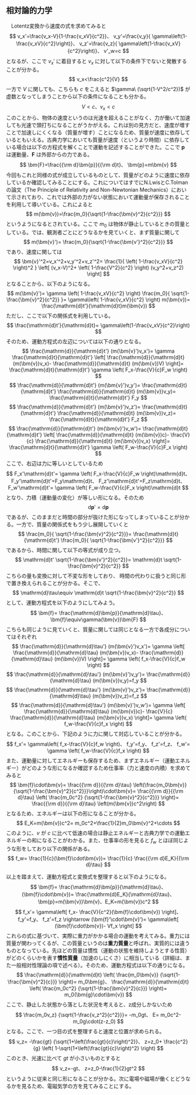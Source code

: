 
## 相対論的力学

　Lotentz変換から速度の式を求めてみると
$$
    v_x'=\frac{v_x-V}{1-\frac{v_xV}{c^2}}、
    v_y'=\frac{v_y}{
    \gamma\left(1-\frac{v_xV}{c^2}\right)}、
    v_z'=\frac{v_z}{
    \gamma\left(1-\frac{v_xV}{c^2}\right)}、
    v'_w=c
$$
となるが、ここで $v_x'$ に着目すると $v_x$ に対して以下の条件下でないと発散することが分かる。
$$
    v_x<\frac{c^2}{V}
$$
一方で $V$ に関しても、こちらも $c$ をこえると $\gamma\ (\sqrt{1-V^2/c^2})$ が虚数となってしまうことから以下の条件になることも分かる。
$$
    V<c、v_x<c
$$
このことから、物体の速度というのは光速を超えることがなく、力が働いて加速しても光速で頭打ちになることがうかがえる。これは別の見方だと、速度が増すことで加速しにくくなる（質量が増す）ことになるため、質量が速度に依存しているともいえる。古典力学においても質量が速度（というより時間）に依存している場合は以下の方程式を解くことで運動を記述することができた。ここで $\bm{p}$ は運動量、$\bm{F}$ は外部からの力である。
$$
    \bm{F}=\frac{{\rm d}\bm{p}}{{\rm d}t}、
    \bm{p}=m\bm{v}
$$
今回もこれと同様の式が成立しているものとして、質量がどのように速度に依存しているか確認してみることにする。これについてはすでにN.LwisとC.Tolmanの論文（The Principle of Relativity and Non-Newtonian Mechanics）において示されており、これでは外部の力がない状態において運動量が保存されることを利用して導いている。これによると
$$
    m(\bm{v})=\frac{m_0}{\sqrt{1-\frac{\bm{v}^2}{c^2}}}
$$
というようになるとされている。ここで $m_0$ は物体が静止しているときの質量としている。では、観測者ごとにどうなるかを見ていくと、まず質量に関して
$$
    m(\bm{v}')=
    \frac{m_0}{\sqrt{1-\frac{\bm{v'}^2}{c^2}}}
$$
であり、速度に関しては
$$
    \bm{v}'^2=v_x'^2+v_y'^2+v_z'^2=
    \frac{1}{
        \left(
            1-\frac{v_xV}{c^2}
        \right)^2
    }
    \left[
        (v_x-V)^2+
        \left(
            1-\frac{V^2}{c^2}
        \right)
        (v_y^2+v_z^2)
    \right]
$$
となることから、以下のようになる。
$$
    m(\bm{v}')=
    \gamma
    \left(
        1-\frac{v_xV}{c^2}
    \right)
    \frac{m_0}{
    \sqrt{1-\frac{\bm{v}^2}{c^2}}
    }=
    \gamma\left(
        1-\frac{v_xV}{c^2}
    \right) m(\bm{v})=
    \frac{\mathrm{d}t'}{\mathrm{d}t}m(\bm{v})
$$
ただし、ここで以下の関係式を利用している。
$$
    \frac{\mathrm{d}t'}{\mathrm{d}t}=
    \gamma\left(1-\frac{v_xV}{c^2}\right)
$$
そのため、運動方程式の左辺については以下の通りとなる。
$$
    \frac{\mathrm{d}}{\mathrm{d}t'}
    (m(\bm{v}')v_x')=
    \gamma
    \frac{\mathrm{d}t}{\mathrm{d}t'}
    \left[
        \frac{\mathrm{d}}{\mathrm{d}t}
        (m(\bm{v})v_x)-
        \frac{\mathrm{d}}{\mathrm{d}t}
        (m(\bm{v})V)
    \right]=
    \frac{\mathrm{d}t}{\mathrm{d}t'}
    \gamma
    \left(
        F_x-\frac{V}{c}F_w
    \right)
$$
$$
    \frac{\mathrm{d}}{\mathrm{d}t'}
    (m(\bm{v}')v_y')=
    \frac{\mathrm{d}t}{\mathrm{d}t'}
    \frac{\mathrm{d}}{\mathrm{d}t}
    (m(\bm{v})v_y)=
    \frac{\mathrm{d}t}{\mathrm{d}t'}
    F_y
$$
$$
    \frac{\mathrm{d}}{\mathrm{d}t'}
    (m(\bm{v}')v_z')=
    \frac{\mathrm{d}t}{\mathrm{d}t'}
    \frac{\mathrm{d}}{\mathrm{d}t}
    (m(\bm{v})v_z)=
    \frac{\mathrm{d}t}{\mathrm{d}t'}
    F_z
$$
$$
    \frac{\mathrm{d}}{\mathrm{d}t'}
    (m(\bm{v}')v_w')=
    \frac{\mathrm{d}t}{\mathrm{d}t'}
    \left[
        \frac{\mathrm{d}}{\mathrm{d}t}
        (m(\bm{v})c)-
        \frac{V}{c}
        \frac{\mathrm{d}}{\mathrm{d}t}
        (m(\bm{v})v_x)
    \right]=
    \frac{\mathrm{d}t}{\mathrm{d}t'}
    \gamma
    \left(
        F_w-\frac{V}{c}F_x
    \right)
$$
ここで、右辺は力に等しいとしているため
$$
    F_x'\mathrm{d}t'=
    \gamma
    \left(
        F_x-\frac{V}{c}F_w
    \right)\mathrm{d}t、
    F_y'\mathrm{d}t'=F_y\mathrm{d}t、
    F_z'\mathrm{d}t'=F_z\mathrm{d}t、
    F_w'\mathrm{d}t'=
    \gamma
    \left(
        F_w-\frac{V}{c}F_x
    \right)\mathrm{d}t
$$
となり、力積（運動量の変化）が等しい形になる。そのため
$$
    \mathrm{d}\bm{p}'=\mathrm{d}\bm{p}
$$
であるが、このままだと時間の部分が抜けた形になってしまっていることが分かる。一方で、質量の関係式をもう少し展開していくと
$$
    \frac{m_0}{
    \sqrt{1-\frac{\bm{v}^2}{c^2}}}=
    \frac{\mathrm{d}t}{\mathrm{d}t'}
    \frac{m_0}{
    \sqrt{1-\frac{\bm{v'}^2}{c^2}}}
$$
であるから、時間に関して以下の等式が成り立つ。
$$
    \mathrm{d}t'
    \sqrt{1-\frac{\bm{v'}^2}{c^2}}=
    \mathrm{d}t
    \sqrt{1-\frac{\bm{v}^2}{c^2}}
$$
こちらの量も変換に対して不変な形をしており、
時間の代わりに扱うと同じ形で置き換えられることが分かる。そこで、
$$
    \mathrm{d}\tau\equiv
    \mathrm{d}t
    \sqrt{1-\frac{\bm{v}^2}{c^2}}
$$
として、運動方程式を以下のようにしてみよう。
$$
    \bm{f}=
    \frac{\mathrm{d}\bm{p}}{\mathrm{d}\tau}、
    \bm{f}\equiv\gamma(\bm{v})\bm{F}
$$
こちらも同じように見ていくと、質量に関しては同じとなる一方で各成分についてはそれぞれ
$$
    \frac{\mathrm{d}}{\mathrm{d}\tau'}
    (m(\bm{v}')v_x')=
    \gamma
    \left[
        \frac{\mathrm{d}}{\mathrm{d}\tau}
        (m(\bm{v})v_x)-
        \frac{\mathrm{d}}{\mathrm{d}\tau}
        (m(\bm{v})V)
    \right]=
    \gamma
    \left(
        f_x-\frac{V}{c}f_w
    \right)
$$
$$
    \frac{\mathrm{d}}{\mathrm{d}\tau'}
    (m(\bm{v}')v_y')=
    \frac{\mathrm{d}}{\mathrm{d}\tau}
    (m(\bm{v})v_y)=f_y
$$
$$
    \frac{\mathrm{d}}{\mathrm{d}\tau'}
    (m(\bm{v}')v_z')=
    \frac{\mathrm{d}}{\mathrm{d}\tau}
    (m(\bm{v})v_z)=f_z
$$
$$
    \frac{\mathrm{d}}{\mathrm{d}\tau'}
    (m(\bm{v}')v_w')=
    \gamma
    \left[
        \frac{\mathrm{d}}{\mathrm{d}\tau}
        (m(\bm{v})c)-
        \frac{V}{c}
        \frac{\mathrm{d}}{\mathrm{d}\tau}
        (m(\bm{v})v_x)
    \right]=
    \gamma
    \left(
        f_w-\frac{V}{c}f_x
    \right)
$$
となる。このことから、下記のように力に関して対応していることが分かる。
$$
    f_x'=
    \gamma\left(
        f_x-\frac{V}{c}f_w
    \right)、
    f_y'=f_y、
    f_z'=f_z、
    f_w'=
    \gamma
    \left(
        f_w-\frac{V}{c}f_x
    \right)
$$
また、運動量に対してエネルギーも保存するため、まずエネルギー（運動エネルギー）がどのような形になるか確認するため仕事率（力と速度の内積）を求めてみると
$$
    \bm{f}\cdot\bm{v}=
    \frac{{\rm d}}{{\rm d}\tau}
    \left(\frac{m_0\bm{v}}{\sqrt{1-\frac{\bm{v}^2}{c^2}}}\right)\cdot\bm{v}=
    \frac{{\rm d}}{{\rm d}\tau}
    \left(
        \frac{m_0c^2}
        {\sqrt{1-\frac{\bm{v}^2}{c^2}}}
    \right)=
    \frac{{\rm d}}{{\rm d}\tau}
    \left(m(\bm{v})c^2\right)
$$
となるため、エネルギーは以下の形になることが分かる。
$$
    E_K=m(\bm{v})c^2=
    m_0c^2+\frac{1}{2}m_0\bm{v}^2+\cdots
$$
このように、$v$ が $c$ に比べて低速の場合は静止エネルギーと古典力学での運動エネルギーの和になることがわかる。また、仕事率の形を見ると $f_w$ とほぼ同じような形をしており以下の関係がある。
$$
    f_w=
    \frac{1}{c}(\bm{f}\cdot\bm{v})=
    \frac{1}{c}
    \frac{{\rm d}E_K}{{\rm d}\tau}
$$

以上を踏まえて、運動方程式と変換式を整理すると以下のようになる。
$$
    \bm{f}=
    \frac{\mathrm{d}\bm{p}}{\mathrm{d}\tau}、
    (\bm{f}\cdot\bm{v})=
    \frac{\mathrm{d}E_K}{\mathrm{d}\tau}、
    \bm{p}=m(\bm{v})\bm{v}、E_K=m(\bm{v})c^2
$$
$$
    f_x'=
    \gamma\left[
        f_x-
        \frac{V}{c^2}(\bm{f}\cdot\bm{v})
    \right]、
    f_y'=f_y、
    f_z'=f_z
    \rightarrow
    (\bm{f}'\cdot\bm{v}')=
    \gamma\left[
        (\bm{f}\cdot\bm{v})-
        Vf_x
    \right]
$$
これらの式に基づいて、実際に重力がかかる場合の運動を考えてみる。重力には質量が関わってくるが、この質量というのは**重力質量**と呼ばれ、実質的には違うものとなっている。先ほどの質量は慣性（運動の状態を維持しようとする性質）がどのくらいかを表す**慣性質量**（加速のしにくさ）に相当している（詳細は、また一般相対性理論の項で述べる）。そのため、運動方程式は以下の通りになる。
$$
    \frac{\mathrm{d}}{\mathrm{d}t}
    \left(
        \frac{m_0\bm{v}}
        {\sqrt{1-\frac{\bm{v}^2}{c}}}
    \right)=
    m_0\bm{g}、
    \frac{\mathrm{d}}{\mathrm{d}t}
    \left(
        \frac{m_0c^2}
        {\sqrt{1-\frac{\bm{v}^2}{c}}}
    \right)=
    m_0(\bm{g}\cdot\bm{v})
$$
ここで、静止した状態から落とした状況を考えると、z成分しかないため
$$
    \frac{m_0v_z}
    {\sqrt{1-\frac{v_z^2}{c^2}}}=
    -m_0gt、
    E=
    m_0c^2-
    m_0g\cdot(z-z_0)
$$
となる。ここで、一つ目の式を整理すると速度と位置が求められる。
$$
    v_z=
    -\frac{gt}
    {\sqrt{1+\left(\frac{gt}{c}\right)^2}}、
    z=z_0+
    \frac{c^2}{g}
    \left(
    1-\sqrt{1+\left(\frac{gt}{c}\right)^2}
    \right)
$$
このとき、光速に比べて $gt$ が小さいものとすると
$$
    v_z=-gt、
    z=z_0-\frac{1}{2}gt^2
$$
というように従来と同じ形になることが分かる。次に電場や磁場が働くとどうなるかを見るため、電磁気学の方を見てみることにする。